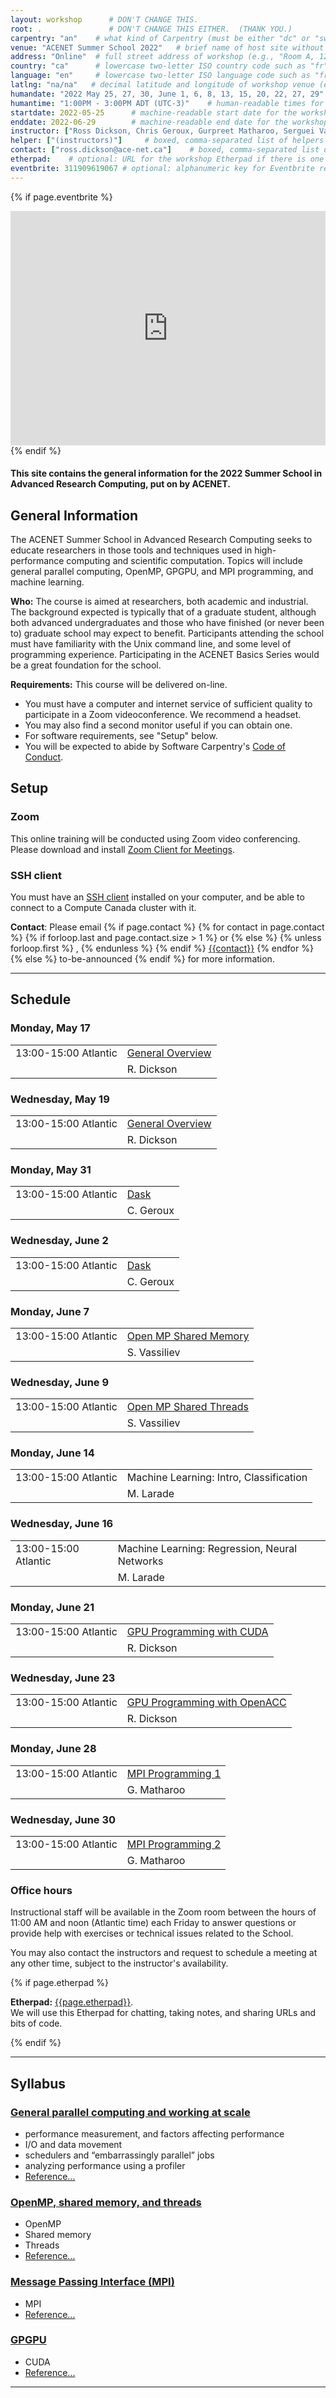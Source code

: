 ```yaml
---
layout: workshop      # DON'T CHANGE THIS.
root: .               # DON'T CHANGE THIS EITHER.  (THANK YOU.)
carpentry: "an"    # what kind of Carpentry (must be either "dc" or "swc")
venue: "ACENET Summer School 2022"   # brief name of host site without address (e.g., "Euphoric State University")
address: "Online"  # full street address of workshop (e.g., "Room A, 123 Forth Street, Blimingen, Euphoria")
country: "ca"      # lowercase two-letter ISO country code such as "fr" (see https://en.wikipedia.org/wiki/ISO_3166-1)
language: "en"     # lowercase two-letter ISO language code such as "fr" (see https://en.wikipedia.org/wiki/ISO_639-1)
latlng: "na/na"   # decimal latitude and longitude of workshop venue (e.g., "41.7901128,-87.6007318" - use http://www.latlong.net/)
humandate: "2022 May 25, 27, 30, June 1, 6, 8, 13, 15, 20, 22, 27, 29"    # human-readable dates for the workshop (e.g., "Feb 17-18, 2020")
humantime: "1:00PM - 3:00PM ADT (UTC-3)"    # human-readable times for the workshop (e.g., "9:00 am - 4:30 pm")
startdate: 2022-05-25      # machine-readable start date for the workshop in YYYY-MM-DD format like 2015-01-01
enddate: 2022-06-29        # machine-readable end date for the workshop in YYYY-MM-DD format like 2015-01-02
instructor: ["Ross Dickson, Chris Geroux, Gurpreet Matharoo, Serguei Vassiliev"] # boxed, comma-separated list of instructors' names as strings, like ["Kay McNulty", "Betty Jennings", "Betty Snyder"]
helper: ["(instructors)"]     # boxed, comma-separated list of helpers' names, like ["Marlyn Wescoff", "Fran Bilas", "Ruth Lichterman"]
contact: ["ross.dickson@ace-net.ca"]    # boxed, comma-separated list of contact email addresses for the host, lead instructor, or whoever else is handling questions, like ["marlyn.wescoff@example.org", "fran.bilas@example.org", "ruth.lichterman@example.org"]
etherpad:    # optional: URL for the workshop Etherpad if there is one
eventbrite: 311909619067 # optional: alphanumeric key for Eventbrite registration, e.g., "1234567890AB" (if Eventbrite is being used)
---
```


{% if page.eventbrite %}
<iframe
  src="https://www.eventbrite.ca/tickets-external?eid={{page.eventbrite}}&ref=etckt"
  frameborder="0"
  width="100%"
  height="375px"
  scrolling="auto">
</iframe>
{% endif %}

<h4>This site contains the general information for the 2022 Summer School in Advanced Research Computing, put on by ACENET.</h4>

<h2 id="general">General Information</h2>

<!--
  INTRODUCTION

  Edit the general explanatory paragraph below if you want to change
  the pitch.
-->
<p>
The ACENET Summer School in Advanced Research Computing seeks to educate 
researchers in those tools and techniques used in high-performance computing
and scientific computation. Topics will include general parallel computing,
OpenMP, GPGPU, and MPI programming, and machine learning.  
</p>

<!--
  AUDIENCE

  Explain who your audience is.  (In particular, tell readers if the
  workshop is only open to people from a particular institution.
-->
<p id="who">
  <strong>Who:</strong>
  The course is aimed at researchers, both academic and industrial. 
  The background expected is typically that of a graduate student, 
  although both advanced undergraduates and those who have finished (or never been to) graduate school may expect to benefit.
  Participants attending the school must have familiarity with the Unix command line, and some level of programming experience. 
  Participating in the ACENET Basics Series would be a great foundation for the school.
</p>

<!--
  LOCATION

  This block displays the address and links to maps showing directions
  if the latitude and longitude of the workshop have been set.  You
  can use http://itouchmap.com/latlong.html to find the lat/long of an
  address.

{% if page.latlng %}
<p id="where">
  <strong>Where:</strong>
  {{page.address}}.
  Get directions with
  <a href="//www.openstreetmap.org/?mlat={{page.latlng | replace:',','&mlon='}}&zoom=16">OpenStreetMap</a>
  or
  <a href="//maps.google.com/maps?q={{page.latlng}}">Google Maps</a>.
</p>
{% endif %}
-->
<!--
  SPECIAL REQUIREMENTS

  Modify the block below if there are any special requirements.
-->
<p id="requirements">
  <strong>Requirements:</strong> 
  This course will be delivered on-line.
  <ul>
  <li>You must have a computer and internet service of sufficient quality to
      participate in a Zoom videoconference.  We recommend a headset.</li>
  <li>You may also find a second monitor useful if you can obtain one.</li>
  <li>For software requirements, see "Setup" below.</li>
  <li>You will be expected to abide by Software Carpentry's
    <a href="{{site.swc_site}}/conduct.html">Code of Conduct</a>.</li>
  </ul>
</p>
  
<h2 id="setup">Setup</h2>

  <h3>Zoom</h3>
  <p>
    This online training will be conducted using Zoom video conferencing. 
    Please download and install <a href="https://zoom.us/download">Zoom Client for Meetings</a>.
  </p>

<h3>SSH client</h3>
<p>
  You must have an <a href="https://docs.computecanada.ca/wiki/SSH">SSH client</a> installed on your computer, 
  and be able to connect to a Compute Canada cluster with it.
</p>

<!--
  ACCESSIBILITY

  Modify the block below if there are any barriers to accessibility or
  special instructions.
-->
<!--
//<p id="accessibility">
//  <strong>Accessibility:</strong> We are committed to making this workshop
//  accessible to everybody.
//  The workshop organisers have checked that:
//</p>
//<ul>
//  <li>The room is wheelchair / scooter accessible.</li>
//  <li>Accessible restrooms are available.</li>
//</ul>
//<p>
//  Materials will be provided in advance of the workshop and
//  large-print handouts are available if needed by notifying the
//  organizers in advance.  If we can help making learning easier for
//  you (e.g. sign-language interpreters, lactation facilities) please
//  <a href="mailto:{{page.contact}}">get in touch</a> and we will
//  attempt to provide them.
//</p>
-->
<!--
  CONTACT EMAIL ADDRESS

  Display the contact email address set in the configuration file.
-->
<p id="contact">
  <strong>Contact</strong>:
  Please email
  {% if page.contact %}
    {% for contact in page.contact %}
      {% if forloop.last and page.contact.size > 1 %}
        or
      {% else %}
        {% unless forloop.first %}
        ,
        {% endunless %}
      {% endif %}
      <a href='mailto:{{contact}}'>{{contact}}</a>
    {% endfor %}
  {% else %}
    to-be-announced
  {% endif %}
  for more information.
</p>

<hr/>

<!--
  SCHEDULE

  Show the workshop's schedule.  Edit the items and times in the table
  to match your plans.  You may also want to change 'Day 1' and 'Day
  2' to be actual dates or days of the week.
-->
<h2 id="schedule">Schedule</h2>

<div class="row">
  <div class="col-md-6">
    <h3> Monday, May 17</h3>
    <table class="table table-striped">
      <tr> <td> 13:00-15:00 Atlantic</td> <td> <a href="https://acenet-arc.github.io/ACENET_Summer_School_General/">General Overview</a> </td></tr>
      <tr> <td> </td> <td> R. Dickson</td> </tr>
    </table>
  </div>
  <div class="col-md-6">
    <h3> Wednesday, May 19</h3>
    <table class="table table-striped">
      <tr> <td> 13:00-15:00 Atlantic</td> <td> <a href="https://acenet-arc.github.io/ACENET_Summer_School_General/">General Overview</a> </td></tr>
      <tr> <td> </td> <td> R. Dickson</td> </tr>
    </table>
  </div>
  <div class="col-md-6">
    <h3> Monday, May 31</h3>
    <table class="table table-striped">
      <tr> <td> 13:00-15:00 Atlantic</td> <td> <a href="https://acenet-arc.github.io/ACENET_Summer_School_Dask/">Dask</a> </td></tr>
      <tr> <td> </td> <td> C. Geroux </td> </tr>
    </table>
  </div>
  <div class="col-md-6">
    <h3> Wednesday, June 2</h3>
    <table class="table table-striped">
      <tr> <td> 13:00-15:00 Atlantic</td> <td> <a href="https://acenet-arc.github.io/ACENET_Summer_School_Dask/">Dask</a> </td></tr>
      <tr> <td> </td> <td> C. Geroux </td> </tr>
    </table>
  </div>
  <div class="col-md-6">
    <h3> Monday, June 7</h3>
    <table class="table table-striped">
      <tr> <td> 13:00-15:00 Atlantic</td> <td> <a href="https://acenet-arc.github.io/ACENET_Summer_School_OpenMP_ACC/">Open MP Shared Memory</a></td></tr>
      <tr> <td> </td> <td> S. Vassiliev</td> </tr>
    </table>
  </div>
  <div class="col-md-6">
    <h3> Wednesday, June 9</h3>
    <table class="table table-striped">
      <tr> <td> 13:00-15:00 Atlantic</td> <td> <a href="https://acenet-arc.github.io/ACENET_Summer_School_OpenMP_ACC/">Open MP Shared Threads</a> </td></tr>
      <tr> <td> </td> <td> S. Vassiliev</td> </tr>
    </table>
  </div>
  <div class="col-md-6">
    <h3> Monday, June 14</h3>
    <table class="table table-striped">
      <tr> <td> 13:00-15:00 Atlantic</td> <td> Machine Learning: Intro, Classification </td></tr>
      <tr> <td> </td> <td> M. Larade</td> </tr>
    </table>
  </div>
  <div class="col-md-6">
    <h3> Wednesday, June 16</h3>
    <table class="table table-striped">
      <tr> <td> 13:00-15:00 Atlantic</td> <td> Machine Learning: Regression, Neural Networks </td></tr>
      <tr> <td> </td> <td> M. Larade</td> </tr>
    </table>
  </div>
  <div class="col-md-6">
    <h3> Monday, June 21</h3>
    <table class="table table-striped">
      <tr> <td> 13:00-15:00 Atlantic</td> <td> <a href="https://acenet-arc.github.io/ACENET_Summer_School_GPGPU/">GPU Programming with CUDA</a> </td></tr>
      <tr> <td> </td> <td> R. Dickson</td> </tr>
    </table>
  </div>
  <div class="col-md-6">
    <h3> Wednesday, June 23</h3>
    <table class="table table-striped">
      <tr> <td> 13:00-15:00 Atlantic</td> <td> <a href="https://docs.computecanada.ca/wiki/OpenACC_Tutorial">GPU Programming with OpenACC</a> </td></tr>
      <tr> <td> </td> <td> R. Dickson</td> </tr>
    </table>
  </div>
  <div class="col-md-6">
    <h3> Monday, June 28</h3>
    <table class="table table-striped">
      <tr> <td> 13:00-15:00 Atlantic</td> <td><a href="https://acenet-arc.github.io/ACENET_Summer_School_MPI/">MPI Programming 1</a></td></tr>
      <tr> <td> </td> <td> G. Matharoo </td> </tr>
    </table>
  </div>
  <div class="col-md-6">
    <h3> Wednesday, June 30</h3>
    <table class="table table-striped">
      <tr> <td> 13:00-15:00 Atlantic</td> <td><a href="https://acenet-arc.github.io/ACENET_Summer_School_MPI/">MPI Programming 2</a></td></tr>
      <tr> <td> </td> <td> G. Matharoo </td> </tr>
    </table>
  </div>

  <h3 id="OfficeHours">Office hours</h3>
  <p>Instructional staff will be available in the Zoom room 
    between the hours of 11:00 AM and noon (Atlantic time) each Friday 
    to answer questions or provide help with exercises or technical issues related to the School.
  </p>
  <p>You may also contact the instructors and request to schedule a meeting at any other time,
    subject to the instructor's availability.
  </p>

<!--
  ETHERPAD

  At `_misc/etherpad.txt` you will find a template for the etherpad.

  Display the Etherpad for the workshop.  You can set this up in
  advance or on the first day; either way, make sure you push changes
  to GitHub after you have its URL.  To create an Etherpad, go to

      http://pad.software-carpentry.org/YYYY-MM-DD-site

  where 'YYYY-MM-DD-site' is the identifier for your workshop,
  e.g., '2015-06-10-esu'.
-->
{% if page.etherpad %}
<p id="etherpad">
  <strong>Etherpad:</strong> <a href="{{page.etherpad}}">{{page.etherpad}}</a>.
  <br/>
  We will use this Etherpad for chatting, taking notes, and sharing URLs and bits of code.
</p>
{% endif %}

<hr/>

<!--
  SYLLABUS

  Show what topics will be covered.

  1. If your workshop is R rather than Python, remove the comment
     around that section and put a comment around the Python section.
  2. Some workshops will delete SQL.
  3. Please make sure the list of topics is synchronized with what you
     intend to teach.
  4. You may need to move the div's with class="col-md-6" around inside
     the div's with class="row" to balance the multi-column layout.

  This is one of the places where people frequently make mistakes, so
  please preview your site before committing, and make sure to run
  'tools/check' as well.
-->
<h2 id="syllabus">Syllabus</h2>

<div class="row">
  <div class="col-md-6">
    <h3 id="syllabus-parallel"><a href="https://ssvassiliev.github.io/Summer_School_General/">General parallel computing and working at scale</a></h3>
    <ul>
      <li>performance measurement, and factors affecting performance</li>
      <li>I/O and data movement</li>
      <li>schedulers and “embarrassingly parallel” jobs</li>
      <li>analyzing performance using a profiler</li>
      <!-- <li>MapReduce, Spark, Hadoop, and all that</li> -->
      <li><a href="{{site.repo_pages}}/ACENET_Summer_School_General/reference/">Reference...</a></li>
    </ul>
  </div>
  <div class="col-md-6">
    <h3 id="syllabus-openmp"><a href="https://ssvassiliev.github.io/Summer_School_OpenMP/">OpenMP, shared memory, and threads</a></h3>
    <ul>
      <li>OpenMP</li>
      <li>Shared memory</li>
      <li>Threads</li>
      <li><a href="{{site.repo_pages}}/ACENET_Summer_School_OpenMP/reference/">Reference...</a></li>
    </ul>
  </div>
</div>

<div class="row">
  <div class="col-md-6">
    <h3 id="syllabus-mpi"><a href="https://acenet-arc.github.io/ACENET_Summer_School_MPI/">Message Passing Interface (MPI)</a></h3>
    <ul>
      <li>MPI</li>
      <li><a href="{{site.repo_pages}}/ACENET_Summer_School_MPI/reference/">Reference...</a></li>
    </ul>
  </div>
  <div class="col-md-6">
    <h3 id="syllabus-gpgpu"><a href="https://acenet-arc.github.io/ACENET_Summer_School_GPGPU/">GPGPU</a></h3>
    <ul>
      <li>CUDA</li>
      <li><a href="{{site.repo_pages}}/ACENET_Summer_School_GPGPU/reference/">Reference...</a></li>
    </ul>
  </div>
</div>

<hr/>

<!--
  SETUP

  Delete irrelevant sections from the setup instructions.  Each
  section is inside a 'div' without any classes to make the beginning
  and end easier to find.

  This is the other place where people frequently make mistakes, so
  please preview your site before committing, and make sure to run
  'tools/check' as well.
-->
